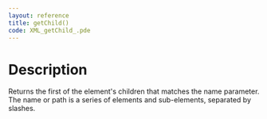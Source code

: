 ```yaml
---
layout: reference
title: getChild()
code: XML_getChild_.pde
---
```


# Description

Returns the first of the element's children that matches the name parameter.  The name or path is a series of elements and sub-elements, separated by slashes.

